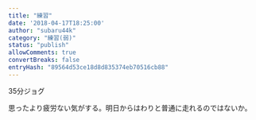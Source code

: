```yaml
---
title: "練習"
date: '2018-04-17T18:25:00'
author: "subaru44k"
category: "練習(弱)"
status: "publish"
allowComments: true
convertBreaks: false
entryHash: "89564d53ce18d8d835374eb70516cb88"
---
```

35分ジョグ

思ったより疲労ない気がする。明日からはわりと普通に走れるのではないか。
